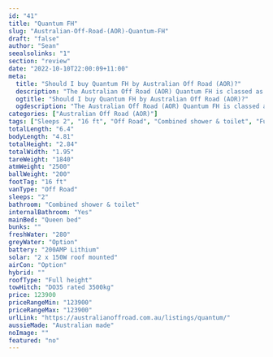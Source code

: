```yaml
---
id: "41"
title: "Quantum FH"
slug: "Australian-Off-Road-(AOR)-Quantum-FH"
draft: "false"
author: "Sean"
seealsolinks: "1"
section: "review"
date: "2022-10-10T22:00:09+11:00"
meta:
  title: "Should I buy Quantum FH by Australian Off Road (AOR)?"
  description: "The Australian Off Road (AOR) Quantum FH is classed as Off Road, and sleeps 2 people. It is Australian made and comes in at 16 ft. It generally has Combined shower & toilet."
  ogtitle: "Should I buy Quantum FH by Australian Off Road (AOR)?"
  ogdescription: "The Australian Off Road (AOR) Quantum FH is classed as Off Road, and sleeps 2 people. It is Australian made and comes in at 16 ft. It generally has Combined shower & toilet."
categories: ["Australian Off Road (AOR)"]
tags: ["Sleeps 2", "16 ft", "Off Road", "Combined shower & toilet", "Full height", "Over 100k", "Australian made"]
totalLength: "6.4"
bodyLength: "4.81"
totalHeight: "2.84"
totalWidth: "1.95"
tareWeight: "1840"
atmWeight: "2500"
ballWeight: "200"
footTag: "16 ft"
vanType: "Off Road"
sleeps: "2"
bathroom: "Combined shower & toilet"
internalBathroom: "Yes"
mainBed: "Queen bed"
bunks: ""
freshWater: "280"
greyWater: "Option"
battery: "200AMP Lithium"
solar: "2 x 150W roof mounted"
airCon: "Option"
hybrid: ""
roofType: "Full height"
towHitch: "DO35 rated 3500kg"
price: 123900
priceRangeMin: "123900"
priceRangeMax: "123900"
urlLink: "https://australianoffroad.com.au/listings/quantum/"
aussieMade: "Australian made"
noImage: ""
featured: "no"
---
```

